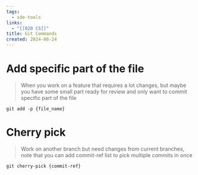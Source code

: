 ```yaml
---
tags:
  - sde-tools
links:
  - "[[020 CS]]"
title: Git Commands
created: 2024-08-24
---
```


# Add specific part of the file

> When you work on a feature that requires a lot changes, but maybe you have some small part ready for review and only want to commit specific part of the file

```
git add -p {file_name}
```

# Cherry pick

> Work on another branch but need changes from current branches, note that you can add commit-ref list to pick multiple commits in once

```
git cherry-pick {commit-ref}
```
